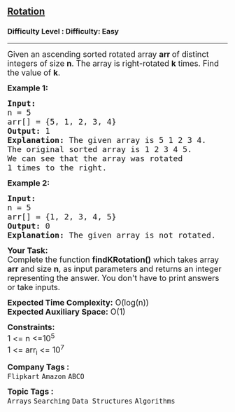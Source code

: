 <h2><a href="https://www.geeksforgeeks.org/problems/rotation4723/1?page=4&category=Arrays&sortBy=submissions">Rotation</a></h2><h3>Difficulty Level : Difficulty: Easy</h3><hr><div class="problems_problem_content__Xm_eO"><p><span style="font-size: 18px;">Given an ascending sorted rotated array&nbsp;<strong>arr </strong>of distinct integers of size <strong>n</strong>. The array is right-rotated <strong>k</strong> times. Find the value of <strong>k</strong>.</span></p>
<p><span style="font-size: 18px;"><strong>Example 1:</strong></span></p>
<pre><span style="font-size: 18px;"><strong>Input:
</strong>n = 5
arr[] = {5, 1, 2, 3, 4}
<strong>Output:</strong> 1
<strong>Explanation:</strong> The given array is 5 1 2 3 4. 
The original sorted array is 1 2 3 4 5. 
We can see that the array was rotated 
1 times to the right.
</span></pre>
<p><span style="font-size: 18px;"><strong>Example 2:</strong></span></p>
<pre><span style="font-size: 18px;"><strong>Input:
</strong>n = 5
arr[] = {1, 2, 3, 4, 5}
<strong>Output:</strong> 0
<strong>Explanation:</strong>&nbsp;The given array is not rotated.
</span></pre>
<p><span style="font-size: 18px;"><strong>Your Task:</strong><br>Complete the function <strong>findKRotation()</strong>&nbsp;which takes array <strong>arr</strong> and size&nbsp;<strong>n</strong>, as input parameters and returns an integer representing the answer. You don't have to print answers or take inputs.</span></p>
<p><span style="font-size: 18px;"><strong>Expected Time Complexity:</strong> O(log(n))<br><strong>Expected Auxiliary Space:</strong>&nbsp;O(1)</span></p>
<p><span style="font-size: 18px;"><strong>Constraints:</strong><br>1 &lt;= n &lt;=10<sup>5</sup><br>1 &lt;= arr<sub>i</sub> &lt;= 10<sup>7</sup></span></p></div><p><span style=font-size:18px><strong>Company Tags : </strong><br><code>Flipkart</code>&nbsp;<code>Amazon</code>&nbsp;<code>ABCO</code>&nbsp;<br><p><span style=font-size:18px><strong>Topic Tags : </strong><br><code>Arrays</code>&nbsp;<code>Searching</code>&nbsp;<code>Data Structures</code>&nbsp;<code>Algorithms</code>&nbsp;
